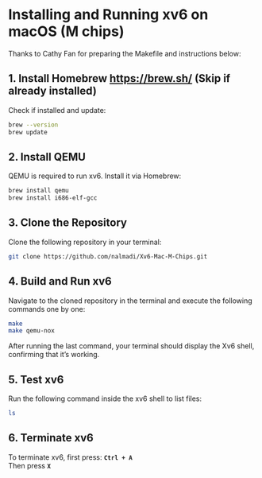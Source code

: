# Installing and Running xv6 on macOS (M chips)
Thanks to Cathy Fan for preparing the Makefile and instructions below:

## 1. Install Homebrew https://brew.sh/ (Skip if already installed)  

Check if installed and update:
```sh
brew --version
brew update
```

## 2. Install QEMU
QEMU is required to run xv6. Install it via Homebrew:
```sh
brew install qemu
brew install i686-elf-gcc
```

## 3. Clone the Repository
Clone the following repository in your terminal:
```sh
git clone https://github.com/nalmadi/Xv6-Mac-M-Chips.git
```

## 4. Build and Run xv6
Navigate to the cloned repository in the terminal and execute the following commands one by one:
```sh
make
make qemu-nox
```

After running the last command, your terminal should display the Xv6 shell, confirming that it’s working.

## 5. Test xv6
Run the following command inside the xv6 shell to list files:
```sh
ls
```

## 6. Terminate xv6
To terminate xv6, first press:
**`Ctrl + A`**  
Then press **`X`**
